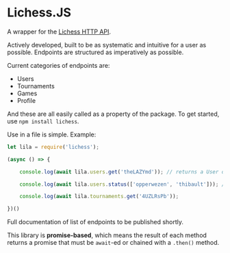 # Lichess.JS

A wrapper for the [Lichess HTTP API](https://lichess.org/api).

Actively developed, built to be as systematic and intuitive for a user as possible. Endpoints are structured as imperatively as possible. 

Current categories of endpoints are:
- Users
- Tournaments
- Games
- Profile

And these are all easily called as a property of the package.
To get started, use `npm install lichess`.

Use in a file is simple. Example:

```js
let lila = require('lichess');

(async () => {

    console.log(await lila.users.get('theLAZYmd')); // returns a User object for theLAZYmd

    console.log(await lila.users.status(['opperwezen', 'thibault'])); // returns the status of multiple users

    console.log(await lila.tournaments.get('4UZLRsPb'));

})()
```

Full documentation of list of endpoints to be published shortly.

This library is **promise-based**, which means the result of each method returns a promise that must be `await`-ed or chained with a `.then()` method.
